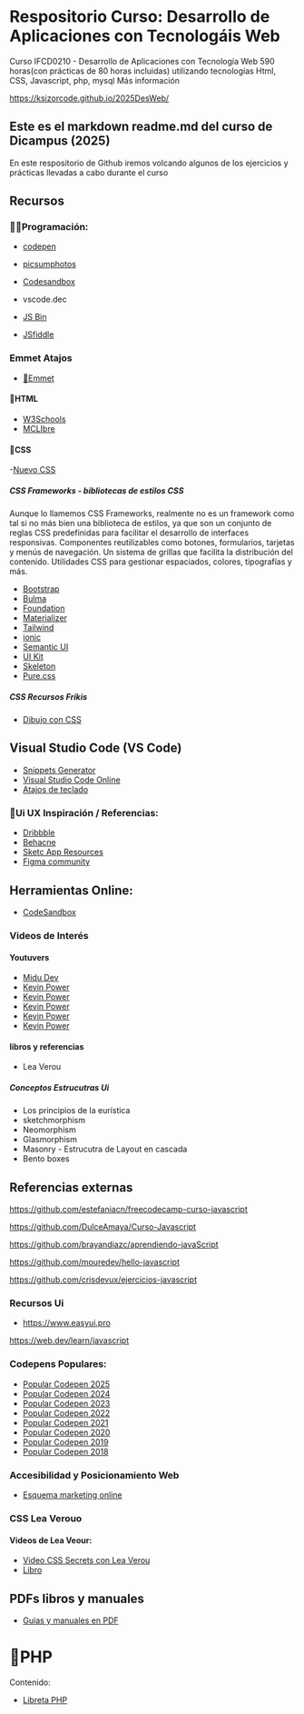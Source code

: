 # Respositorio Curso: Desarrollo de Aplicaciones con Tecnologáis Web


Curso IFCD0210 - Desarrollo de Aplicaciones con Tecnología Web 590 horas(con prácticas de 80 horas incluidas) utilizando tecnologías Html, CSS, Javascript, php, mysql Más información

https://ksizorcode.github.io/2025DesWeb/

## Este es el markdown readme.md del curso de Dicampus (2025)
En este respositorio de Github iremos volcando algunos de los ejercicios y prácticas llevadas a cabo durante el curso


 ## Recursos
 ### 👨‍💻Programación:
- [codepen](https://codepen.io/ksizorcode)
- [picsumphotos](https://picsum.photos/)
- [Codesandbox](https://codesandbox.io)
- vscode.dec

- [JS Bin](https://jsbin.com/)
- [JSfiddle](https://jsfiddle.net/)

### Emmet Atajos
- [🧶Emmet](https://docs.emmet.io/cheat-sheet/)

#### 📝HTML
- [W3Schools](https://w3schools.com)
- [MCLIbre](https://www.mclibre.org/)

#### 🎨CSS
-[Nuevo CSS](https://www.youtube.com/watch?v=Bfdqyws-Ixw)

##### CSS Frameworks - bibliotecas de estilos CSS
Aunque lo llamemos CSS Frameworks, realmente no es un framework como tal si no más bien una biblioteca de estilos, ya que son un conjunto de reglas CSS predefinidas para facilitar el desarrollo de interfaces responsivas. Componentes reutilizables como botones, formularios, tarjetas y menús de navegación. Un sistema de grillas que facilita la distribución del contenido. Utilidades CSS para gestionar espaciados, colores, tipografías y más.

- [Bootstrap](https://getbootstrap.com/)
- [Bulma](https://bulma.io/)
- [Foundation](https://get.foundation/)
- [Materializer](https://materializecss.com/)
- [Tailwind](https://tailwindcss.com/)
- [ionic](https://ionicframework.com/)
- [Semantic UI](https://semantic-ui.com/)
- [UI Kit](https://getuikit.com/)
- [Skeleton](http://getskeleton.com/)
- [Pure.css](https://pure-css.github.io/)

##### CSS Recursos Frikis
- [Dibujo con CSS](https://gra.dient.art/)

## Visual Studio Code (VS Code)
- [Snippets Generator](https://snippet-generator.app/)
- [Visual Studio Code Online](https://vscode.dev/)
- [Atajos de teclado](https://code.visualstudio.com/shortcuts/keyboard-shortcuts-windows.pdf)

### 📱Ui UX Inspiración / Referencias:
- [Dribbble](htttps://dribbbble.com)
- [Behacne](htttps://behance.com)
- [Sketc App Resources](https://sketchappsources.com/)
- [Figma community](https://www.figma.com/communitym)


## Herramientas Online:
- [CodeSandbox](https://codesandbox.io/)

### Videos de Interés
#### Youtuvers
- [Midu Dev](https://midu.dev/)
- [Kevin Power](https://www.youtube.com/@KevinPowell)
- [Kevin Power](https://www.youtube.com/@KevinPowell)
- [Kevin Power](https://www.youtube.com/@KevinPowell)
- [Kevin Power](https://www.youtube.com/@KevinPowell)
- [Kevin Power](https://www.youtube.com/@KevinPowell)
#### libros y referencias
- Lea Verou


##### Conceptos Estrucutras Ui
- Los principios de la eurística
- sketchmorphism
- Neomorphism
- Glasmorphism
- Masonry - Estrucutra de Layout en cascada
- Bento boxes


## Referencias externas

https://github.com/estefaniacn/freecodecamp-curso-javascript

https://github.com/DulceAmaya/Curso-Javascript

https://github.com/brayandiazc/aprendiendo-javaScript

https://github.com/mouredev/hello-javascript

https://github.com/crisdevux/ejercicios-javascript


### Recursos Ui
- https://www.easyui.pro



https://web.dev/learn/javascript

### Codepens Populares:
- [Popular Codepen 2025](https://codepen.io/2025/popular/pens)
- [Popular Codepen 2024](https://codepen.io/2024/popular/pens)
- [Popular Codepen 2023](https://codepen.io/2023/popular/pens)
- [Popular Codepen 2022](https://codepen.io/2022/popular/pens)
- [Popular Codepen 2021](https://codepen.io/2021/popular/pens)
- [Popular Codepen 2020](https://codepen.io/2020/popular/pens)
- [Popular Codepen 2019](https://codepen.io/2019/popular/pens)
- [Popular Codepen 2018](https://codepen.io/2019/popular/pens)






### Accesibilidad y Posicionamiento Web
- [Esquema marketing online](https://www.figma.com/board/UPl9oiZTN5HWpwcP4ROq0g/Esquema-Marketing-Online-2022?node-id=0-1&t=fcOQUXoaNlZ7TIFM-1)



### CSS Lea Verouo
#### Videos de Lea Veour:
 - [Video CSS Secrets con Lea Verou](https://www.youtube.com/watch?v=2627LPygack)
 - [Libro](http://repo.darmajaya.ac.id/4018/1/CSS%20Secrets_%20Better%20Solutions%20to%20Everyday%20Web%20Design%20Problems%20%28%20PDFDrive%20%29.pdf)



## PDFs libros y manuales
- [Guias y manuales en PDF ](https://books.goalkicker.com)


 # 🐘PHP

Contenido:
- [Libreta PHP](https://codesandbox.io/p/live/ec29d918-4e9a-4823-975b-f6a3ce892a5e)